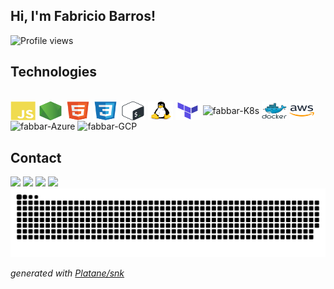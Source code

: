 ## Hi, I'm Fabricio Barros!
  <p align="left"> <img src="https://komarev.com/ghpvc/?username=fabriciolbarros&color=yellow" alt="Profile views" /> </p>
  <!--p><img align="center" src="https://github-readme-streak-stats.herokuapp.com/?user=ofabbarros&" alt="ofabbarros" /></p-->
  <!--p>&nbsp;<img align="center" src="https://github-readme-stats.vercel.app/api/top-langs?username=ofabbarros&show_icons=true&locale=en&layout=compact" alt="ofabbarros" /></p-->
  <!--p>&nbsp;<img align="center" src="https://github-readme-stats.vercel.app/api?username=ofabbarros&show_icons=true&locale=en" alt="ofabbarros" /></p-->


  ## Technologies
<div style="display: inline_block"><br>
  <img align="center" alt="fabbar-Js" height="30" width="40" src="https://raw.githubusercontent.com/devicons/devicon/master/icons/javascript/javascript-plain.svg">
  <img align="center" alt="fabbar-Node" height="30" width="40" src="https://raw.githubusercontent.com/devicons/devicon/master/icons/nodejs/nodejs-original.svg">
  <img align="center" alt="fabbar-HTML" height="30" width="40" src="https://raw.githubusercontent.com/devicons/devicon/master/icons/html5/html5-original.svg">
  <img align="center" alt="fabbar-CSS" height="30" width="40" src="https://raw.githubusercontent.com/devicons/devicon/master/icons/css3/css3-original.svg">
  <img align="center" alt="fabbar-Bash" height="30" width="40" src="https://raw.githubusercontent.com/devicons/devicon/master/icons/bash/bash-original.svg">
  <!--img align="center" alt="fabbar-Java" height="30" width="40" src="https://raw.githubusercontent.com/devicons/devicon/master/icons/java/java-original.svg"-->
  <!--img align="center" alt="fabbar-Springboot" height="30" width="30" src="https://www.vectorlogo.zone/logos/springio/springio-icon.svg"-->  
  <img align="center" alt="fabbar-Linux" height="30" width="40" src="https://raw.githubusercontent.com/devicons/devicon/master/icons/linux/linux-original.svg">  
  <img align="center" alt="fabbar-Terraform" height="30" width="40" src="https://raw.githubusercontent.com/devicons/devicon/master/icons/terraform/terraform-original.svg">
  <img align="center" alt="fabbar-K8s" height="30" width="40" src="https://www.vectorlogo.zone/logos/kubernetes/kubernetes-icon.svg">  
  <img align="center" alt="fabbar-Docker" height="30" width="40" src="https://raw.githubusercontent.com/devicons/devicon/master/icons/docker/docker-original-wordmark.svg">    
  <img align="center" alt="fabbar-AWS" height="30" width="40" src="https://raw.githubusercontent.com/devicons/devicon/master/icons/amazonwebservices/amazonwebservices-original-wordmark.svg">     
  <img align="center" alt="fabbar-Azure" height="30" width="30" src="https://www.vectorlogo.zone/logos/microsoft_azure/microsoft_azure-icon.svg">      
  <img align="center" alt="fabbar-GCP" height="30" width="30" src="https://www.vectorlogo.zone/logos/google_cloud/google_cloud-icon.svg">      
</div>
  
  ## Contact
 
<div> 
  <a href="https://www.linkedin.com/in/ofabbarros" target="_blank"><img src="https://img.shields.io/badge/-LinkedIn-%230077B5?style=for-the-badge&logo=linkedin&logoColor=white" target="_blank"></a>    
  <a href="https://www.youtube.com/@ofabbarros" target="_blank"><img src="https://img.shields.io/badge/YouTube-FF0000?style=for-the-badge&logo=youtube&logoColor=white" target="_blank"></a>
  <a href="https://fabriciobarros.com/blog" target="_blank"><img src="https://img.shields.io/badge/-Wordpress-%230077B5?style=for-the-badge&logo=wordpress&logoColor=white" target="_blank"></a>
  <!--a href="https://instagram.com/@ofabbarros" target="_blank"><img src="https://img.shields.io/badge/-Instagram-%23E4405F?style=for-the-badge&logo=instagram&logoColor=white" target="_blank"></a-->
 	<!--a href="https://www.twitch.tv/user_name" target="_blank"><img src="https://img.shields.io/badge/Twitch-9146FF?style=for-the-badge&logo=twitch&logoColor=white" target="_blank"></a-->
  <!--a href="https://discord.gg/name" target="_blank"><img src="https://img.shields.io/badge/Discord-7289DA?style=for-the-badge&logo=discord&logoColor=white" target="_blank"></a--> 
  <a href = "mailto:contato@fabriciobarros.com"><img src="https://img.shields.io/badge/-Gmail-%23333?style=for-the-badge&logo=gmail&logoColor=white" target="_blank"></a>

</div>

<picture>
  <source media="(prefers-color-scheme: dark)" srcset="https://raw.githubusercontent.com/platane/platane/output/github-contribution-grid-snake-dark.svg">
  <source media="(prefers-color-scheme: light)" srcset="https://raw.githubusercontent.com/platane/platane/output/github-contribution-grid-snake.svg">
  <img alt="github contribution grid snake animation" src="https://raw.githubusercontent.com/platane/platane/output/github-contribution-grid-snake.svg">
</picture>

_generated with [Platane/snk](https://github.com/Platane/snk)_

